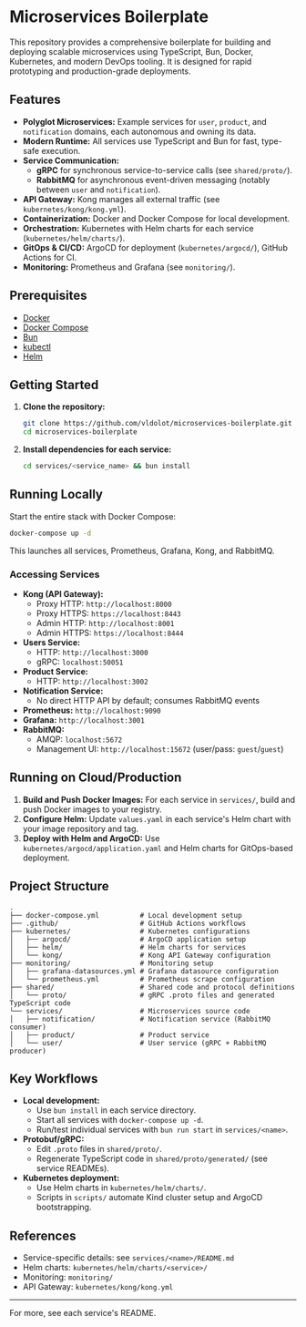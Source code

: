 # Microservices Boilerplate

This repository provides a comprehensive boilerplate for building and deploying scalable microservices using TypeScript, Bun, Docker, Kubernetes, and modern DevOps tooling. It is designed for rapid prototyping and production-grade deployments.

## Features

- **Polyglot Microservices:** Example services for `user`, `product`, and `notification` domains, each autonomous and owning its data.
- **Modern Runtime:** All services use TypeScript and Bun for fast, type-safe execution.
- **Service Communication:**
  - **gRPC** for synchronous service-to-service calls (see `shared/proto/`).
  - **RabbitMQ** for asynchronous event-driven messaging (notably between `user` and `notification`).
- **API Gateway:** Kong manages all external traffic (see `kubernetes/kong/kong.yml`).
- **Containerization:** Docker and Docker Compose for local development.
- **Orchestration:** Kubernetes with Helm charts for each service (`kubernetes/helm/charts/`).
- **GitOps & CI/CD:** ArgoCD for deployment (`kubernetes/argocd/`), GitHub Actions for CI.
- **Monitoring:** Prometheus and Grafana (see `monitoring/`).

## Prerequisites

- [Docker](https://www.docker.com/get-started)
- [Docker Compose](https://docs.docker.com/compose/install/)
- [Bun](https://bun.sh/docs/installation)
- [kubectl](https://kubernetes.io/docs/tasks/tools/install-kubectl/)
- [Helm](https://helm.sh/docs/intro/install/)

## Getting Started

1. **Clone the repository:**

   ```sh
   git clone https://github.com/vldolot/microservices-boilerplate.git
   cd microservices-boilerplate
   ```

2. **Install dependencies for each service:**

   ```sh
   cd services/<service_name> && bun install
   ```

## Running Locally

Start the entire stack with Docker Compose:

```sh
docker-compose up -d
```

This launches all services, Prometheus, Grafana, Kong, and RabbitMQ.

### Accessing Services

- **Kong (API Gateway):**
  - Proxy HTTP: `http://localhost:8000`
  - Proxy HTTPS: `https://localhost:8443`
  - Admin HTTP: `http://localhost:8001`
  - Admin HTTPS: `https://localhost:8444`
- **Users Service:**
  - HTTP: `http://localhost:3000`
  - gRPC: `localhost:50051`
- **Product Service:**
  - HTTP: `http://localhost:3002`
- **Notification Service:**
  - No direct HTTP API by default; consumes RabbitMQ events
- **Prometheus:** `http://localhost:9090`
- **Grafana:** `http://localhost:3001`
- **RabbitMQ:**
  - AMQP: `localhost:5672`
  - Management UI: `http://localhost:15672` (user/pass: `guest`/`guest`)

## Running on Cloud/Production

1. **Build and Push Docker Images:**
   For each service in `services/`, build and push Docker images to your registry.
2. **Configure Helm:**
   Update `values.yaml` in each service's Helm chart with your image repository and tag.
3. **Deploy with Helm and ArgoCD:**
   Use `kubernetes/argocd/application.yaml` and Helm charts for GitOps-based deployment.

## Project Structure

```
.
├── docker-compose.yml          # Local development setup
├── .github/                    # GitHub Actions workflows
├── kubernetes/                 # Kubernetes configurations
│   ├── argocd/                 # ArgoCD application setup
│   ├── helm/                   # Helm charts for services
│   └── kong/                   # Kong API Gateway configuration
├── monitoring/                 # Monitoring setup
│   ├── grafana-datasources.yml # Grafana datasource configuration
│   └── prometheus.yml          # Prometheus scrape configuration
├── shared/                     # Shared code and protocol definitions
│   └── proto/                  # gRPC .proto files and generated TypeScript code
└── services/                   # Microservices source code
│   ├── notification/           # Notification service (RabbitMQ consumer)
│   ├── product/                # Product service
│   └── user/                   # User service (gRPC + RabbitMQ producer)
```

## Key Workflows

- **Local development:**
  - Use `bun install` in each service directory.
  - Start all services with `docker-compose up -d`.
  - Run/test individual services with `bun run start` in `services/<name>`.
- **Protobuf/gRPC:**
  - Edit `.proto` files in `shared/proto/`.
  - Regenerate TypeScript code in `shared/proto/generated/` (see service READMEs).
- **Kubernetes deployment:**
  - Use Helm charts in `kubernetes/helm/charts/`.
  - Scripts in `scripts/` automate Kind cluster setup and ArgoCD bootstrapping.

## References

- Service-specific details: see `services/<name>/README.md`
- Helm charts: `kubernetes/helm/charts/<service>/`
- Monitoring: `monitoring/`
- API Gateway: `kubernetes/kong/kong.yml`

---

For more, see each service's README.
